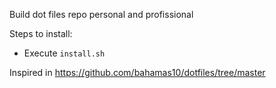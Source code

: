 Build dot files repo personal and profissional

Steps to install:
 - Execute `install.sh`

Inspired in https://github.com/bahamas10/dotfiles/tree/master
